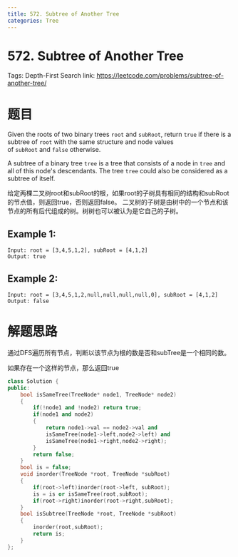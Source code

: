 ```yaml
---
title: 572. Subtree of Another Tree
categories: Tree
---
```

# 572. Subtree of Another Tree

Tags: Depth-First Search
link: https://leetcode.com/problems/subtree-of-another-tree/

# 题目

Given the roots of two binary trees `root` and `subRoot`, return `true` if there is a subtree of `root` with the same structure and node values of `subRoot` and `false` otherwise.

A subtree of a binary tree `tree` is a tree that consists of a node in `tree` and all of this node's descendants. The tree `tree` could also be considered as a subtree of itself.

给定两棵二叉树root和subRoot的根，如果root的子树具有相同的结构和subRoot的节点值，则返回true，否则返回false。
二叉树的子树是由树中的一个节点和该节点的所有后代组成的树。树树也可以被认为是它自己的子树。

## **Example 1:**

```
Input: root = [3,4,5,1,2], subRoot = [4,1,2]
Output: true
```

## **Example 2:**

```
Input: root = [3,4,5,1,2,null,null,null,null,0], subRoot = [4,1,2]
Output: false
```

# 解题思路

通过DFS遍历所有节点，判断以该节点为根的数是否和subTree是一个相同的数。

如果存在一个这样的节点，那么返回true

```cpp
class Solution {
public:
    bool isSameTree(TreeNode* node1, TreeNode* node2)
    {
        if(!node1 and !node2) return true;
        if(node1 and node2)
        {
            return node1->val == node2->val and
            isSameTree(node1->left,node2->left) and
            isSameTree(node1->right,node2->right);
        }
        return false;
    }
    bool is = false;
    void inorder(TreeNode *root, TreeNode *subRoot)
    {
        if(root->left)inorder(root->left, subRoot);
        is = is or isSameTree(root,subRoot);
        if(root->right)inorder(root->right,subRoot);
    }
    bool isSubtree(TreeNode *root, TreeNode *subRoot)
    {
        inorder(root,subRoot);
        return is;
    }
};
```